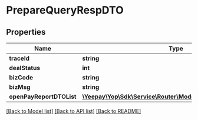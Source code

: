 # PrepareQueryRespDTO

## Properties
Name | Type | Description | Notes
------------ | ------------- | ------------- | -------------
**traceId** | **string** |  | [optional] 
**dealStatus** | **int** |  | [optional] 
**bizCode** | **string** |  | [optional] 
**bizMsg** | **string** |  | [optional] 
**openPayReportDTOList** | [**\Yeepay\Yop\Sdk\Service\Router\Model\ReportSceneDetailDTO[]**](ReportSceneDetailDTO.md) |  | [optional] 

[[Back to Model list]](../README.md#documentation-for-models) [[Back to API list]](../README.md#documentation-for-api-endpoints) [[Back to README]](../README.md)


